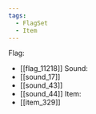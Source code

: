 ```yaml
---
tags:
  - FlagSet
  - Item
---
```

Flag:
- [[flag_11218]]
Sound:
- [[sound_17]]
- [[sound_43]]
- [[sound_44]]
Item:
- [[item_329]]
